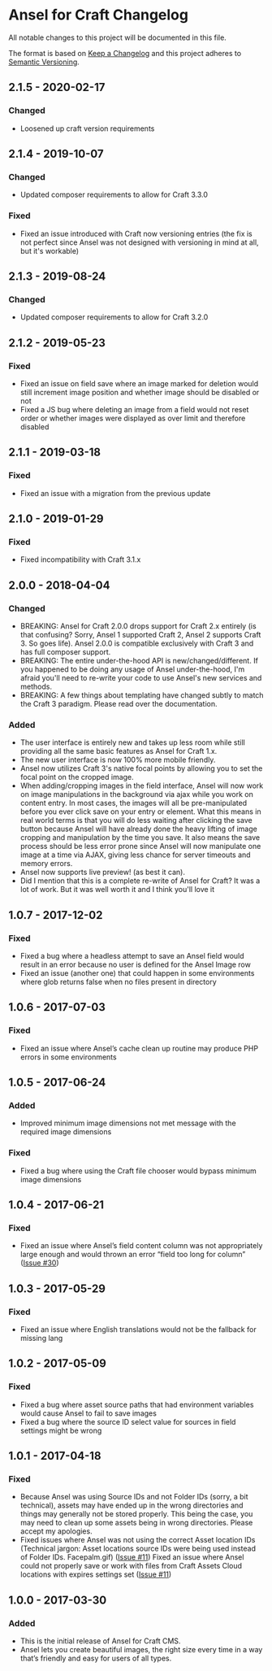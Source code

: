 # Ansel for Craft Changelog

All notable changes to this project will be documented in this file.

The format is based on [Keep a Changelog](http://keepachangelog.com/en/1.0.0/)
and this project adheres to [Semantic Versioning](http://semver.org/spec/v2.0.0.html).

## 2.1.5 - 2020-02-17
### Changed
- Loosened up craft version requirements

## 2.1.4 - 2019-10-07
### Changed
- Updated composer requirements to allow for Craft 3.3.0
### Fixed
- Fixed an issue introduced with Craft now versioning entries (the fix is not perfect since Ansel was not designed with versioning in mind at all, but it's workable)

## 2.1.3 - 2019-08-24
### Changed
- Updated composer requirements to allow for Craft 3.2.0

## 2.1.2 - 2019-05-23
### Fixed
- Fixed an issue on field save where an image marked for deletion would still increment image position and whether image should be disabled or not
- Fixed a JS bug where deleting an image from a field would not reset order or whether images were displayed as over limit and therefore disabled

## 2.1.1 - 2019-03-18
### Fixed
- Fixed an issue with a migration from the previous update

## 2.1.0 - 2019-01-29
### Fixed
- Fixed incompatibility with Craft 3.1.x

## 2.0.0 - 2018-04-04
### Changed
- BREAKING: Ansel for Craft 2.0.0 drops support for Craft 2.x entirely (is that confusing? Sorry, Ansel 1 supported Craft 2, Ansel 2 supports Craft 3. So goes life). Ansel 2.0.0 is compatible exclusively with Craft 3 and has full composer support.
- BREAKING: The entire under-the-hood API is new/changed/different. If you happened to be doing any usage of Ansel under-the-hood, I'm afraid you'll need to re-write your code to use Ansel's new services and methods.
- BREAKING: A few things about templating have changed subtly to match the Craft 3 paradigm. Please read over the documentation.
### Added
- The user interface is entirely new and takes up less room while still providing all the same basic features as Ansel for Craft 1.x.
- The new user interface is now 100% more mobile friendly.
- Ansel now utilizes Craft 3's native focal points by allowing you to set the focal point on the cropped image.
- When adding/cropping images in the field interface, Ansel will now work on image manipulations in the background via ajax while you work on content entry. In most cases, the images will all be pre-manipulated before you ever click save on your entry or element. What this means in real world terms is that you will do less waiting after clicking the save button because Ansel will have already done the heavy lifting of image cropping and manipulation by the time you save. It also means the save process should be less error prone since Ansel will now manipulate one image at a time via AJAX, giving less chance for server timeouts and memory errors.
- Ansel now supports live preview! (as best it can).
- Did I mention that this is a complete re-write of Ansel for Craft? It was a lot of work. But it was well worth it and I think you'll love it

## 1.0.7 - 2017-12-02
### Fixed
- Fixed a bug where a headless attempt to save an Ansel field would result in an error because no user is defined for the Ansel Image row
- Fixed an issue (another one) that could happen in some environments where glob returns false when no files present in directory

## 1.0.6 - 2017-07-03
### Fixed
- Fixed an issue where Ansel’s cache clean up routine may produce PHP errors in some environments

## 1.0.5 - 2017-06-24
### Added
- Improved minimum image dimensions not met message with the required image dimensions

### Fixed
- Fixed a bug where using the Craft file chooser would bypass minimum image dimensions

## 1.0.4 - 2017-06-21
### Fixed
- Fixed an issue where Ansel’s field content column was not appropriately large enough and would thrown an error “field too long for column” ([Issue #30](https://buzzingpixel.com/support/issue/30))

## 1.0.3 - 2017-05-29
### Fixed
- Fixed an issue where English translations would not be the fallback for missing lang

## 1.0.2 - 2017-05-09
### Fixed
- Fixed a bug where asset source paths that had environment variables would cause Ansel to fail to save images
- Fixed a bug where the source ID select value for sources in field settings might be wrong

## 1.0.1 - 2017-04-18
### Fixed

- Because Ansel was using Source IDs and not Folder IDs (sorry, a bit technical), assets may have ended up in the wrong directories and things may generally not be stored properly. This being the case, you may need to clean up some assets being in wrong directories. Please accept my apologies.
- Fixed issues where Ansel was not using the correct Asset location IDs (Technical jargon: Asset locations source IDs were being used instead of Folder IDs. Facepalm.gif) ([Issue #11](https://buzzingpixel.com/support/issue/11))
Fixed an issue where Ansel could not properly save or work with files from Craft Assets Cloud locations with expires settings set ([Issue #11](https://buzzingpixel.com/support/issue/11))

## 1.0.0 - 2017-03-30
### Added

- This is the initial release of Ansel for Craft CMS.
- Ansel lets you create beautiful images, the right size every time in a way that’s friendly and easy for users of all types.
